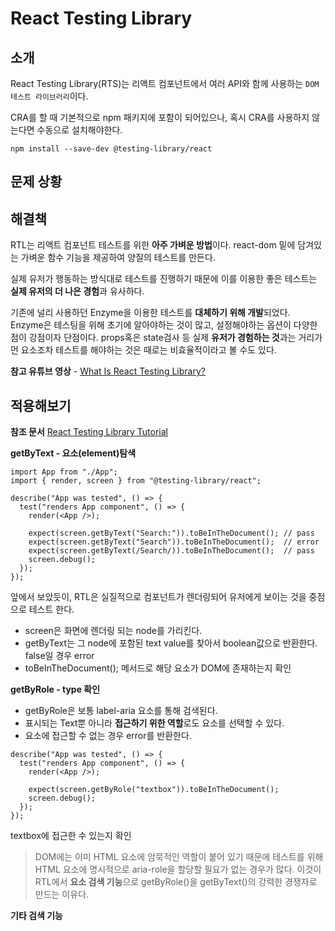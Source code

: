 # React Testing Library

## 소개

React Testing Library(RTS)는 리액트 컴포넌트에서 여러 API와 함께 사용하는 `DOM 테스트 라이브러리`이다.

CRA를 할 때 기본적으로 npm 패키지에 포함이 되어있으나, 혹시 CRA를 사용하지 않는다면 수동으로 설치해야한다.

```
npm install --save-dev @testing-library/react
```

## 문제 상황

## 해결책

RTL는 리액트 컴포넌트 테스트를 위한 **아주 가벼운 방법**이다. react-dom 밑에 담겨있는 가벼운 함수 기능을 제공하여 양질의 테스트를 만든다.

실제 유저가 행동하는 방식대로 테스트를 진행하기 때문에 이를 이용한 좋은 테스트는 **실제 유저의 더 나은 경험**과 유사하다.

기존에 널리 사용하던 Enzyme을 이용한 테스트를 **대체하기 위해 개발**되었다.
Enzyme은 테스팅을 위해 초기에 알아야하는 것이 많고, 설정해야하는 옵션이 다양한 점이 강점이자 단점이다. props혹은 state검사 등 실제 **유저가 경험하는 것**과는 거리가 먼 요소조차 테스트를 해야하는 것은 때로는 비효율적이라고 볼 수도 있다.

**참고 유튜브 영상** -
<a href='https://www.youtube.com/watch?v=JKOwJUM4_RM'>What Is React Testing Library?</a>

## 적용해보기

**참조 문서**
<a href='https://www.robinwieruch.de/react-testing-library/'>React Testing Library Tutorial</a>

**getByText - 요소(element)탐색**

```
import App from "./App";
import { render, screen } from "@testing-library/react";

describe("App was tested", () => {
  test("renders App component", () => {
    render(<App />);

    expect(screen.getByText("Search:")).toBeInTheDocument(); // pass
    expect(screen.getByText("Search")).toBeInTheDocument();  // error
    expect(screen.getByText(/Search/)).toBeInTheDocument();  // pass
    screen.debug();
  });
});
```

앞에서 보았듯이, RTL은 실질적으로 컴포넌트가 렌더링되어 유저에게 보이는 것을 중점으로 테스트 한다.

- screen은 화면에 렌더링 되는 node를 가리킨다.
- getByText는 그 node에 포함된 text value를 찾아서 boolean값으로 반환한다. false일 경우 error
- toBeInTheDocument(); 메서드로 해당 요소가 DOM에 존재하는지 확인

**getByRole - type 확인**

- getByRole은 보통 label-aria 요소를 통해 검색된다.
- 표시되는 Text뿐 아니라 **접근하기 위한 역할**로도 요소를 선택할 수 있다.
- 요소에 접근할 수 없는 경우 error를 반환한다.

```
describe("App was tested", () => {
  test("renders App component", () => {
    render(<App />);

    expect(screen.getByRole("textbox")).toBeInTheDocument();
    screen.debug();
  });
});
```

textbox에 접근한 수 있는지 확인

> DOM에는 이미 HTML 요소에 암묵적인 역할이 붙어 있기 때문에 테스트를 위해 HTML 요소에 명시적으로 aria-role을 할당할 필요가 없는 경우가 많다. 이것이 RTL에서 **요소 검색 기능**으로 getByRole()을 getByText()의 강력한 경쟁자로 만드는 이유다.

**기타 검색 기능**
